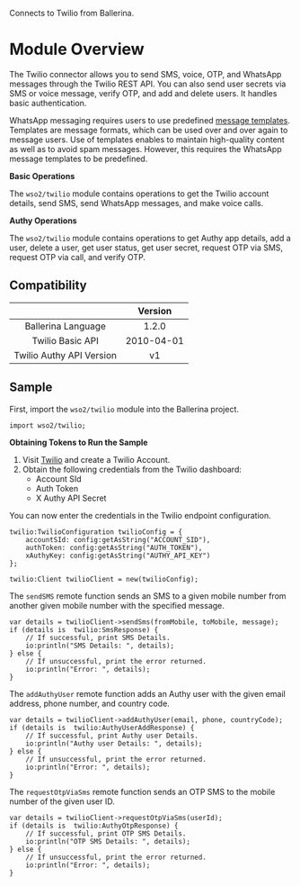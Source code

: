 Connects to Twilio from Ballerina. 

# Module Overview

The Twilio connector allows you to send SMS, voice, OTP, and WhatsApp messages through the Twilio REST API. You can also send user secrets via SMS or voice message, verify OTP, and add and delete users. It handles basic authentication.

WhatsApp messaging requires users to use predefined [message templates](https://www.twilio.com/docs/sms/whatsapp/tutorial/send-whatsapp-notification-messages-templates). Templates are message formats, which can be used over and over again to message users. Use of templates enables to maintain high-quality content as well as to avoid spam messages. However, this requires the WhatsApp message templates to be predefined.

**Basic Operations**

The `wso2/twilio` module contains operations to get the Twilio account details, send SMS, send WhatsApp messages, and make voice calls.

**Authy Operations**

The `wso2/twilio` module contains operations to get Authy app details, add a user, delete a user, get user status, get user secret, request OTP via SMS, request OTP via call, and verify OTP.

## Compatibility
|                          |    Version     |
|:------------------------:|:--------------:|
| Ballerina Language       | 1.2.0          |
| Twilio Basic API         | 2010-04-01     |
| Twilio Authy API Version | v1             |

## Sample
First, import the `wso2/twilio` module into the Ballerina project.
```ballerina
import wso2/twilio;
```

**Obtaining Tokens to Run the Sample**

1. Visit [Twilio](https://www.twilio.com/) and create a Twilio Account.
2. Obtain the following credentials from the Twilio dashboard:
    * Account SId
    * Auth Token
    * X Authy API Secret

You can now enter the credentials in the Twilio endpoint configuration.
```ballerina
twilio:TwilioConfiguration twilioConfig = {
    accountSId: config:getAsString("ACCOUNT_SID"),
    authToken: config:getAsString("AUTH_TOKEN"),
    xAuthyKey: config:getAsString("AUTHY_API_KEY")
};

twilio:Client twilioClient = new(twilioConfig);
```

The `sendSMS` remote function sends an SMS to a given mobile number from another given mobile number with the specified message.
```ballerina
var details = twilioClient->sendSms(fromMobile, toMobile, message);
if (details is  twilio:SmsResponse) {
    // If successful, print SMS Details.
    io:println("SMS Details: ", details);
} else {
    // If unsuccessful, print the error returned.
    io:println("Error: ", details);
}
```

The `addAuthyUser` remote function adds an Authy user with the given email address, phone number, and country code.
```ballerina
var details = twilioClient->addAuthyUser(email, phone, countryCode);
if (details is  twilio:AuthyUserAddResponse) {
    // If successful, print Authy user Details.
    io:println("Authy user Details: ", details);
} else {
    // If unsuccessful, print the error returned.
    io:println("Error: ", details);
}
```

The `requestOtpViaSms` remote function sends an OTP SMS to the mobile number of the given user ID.
```ballerina
var details = twilioClient->requestOtpViaSms(userId);
if (details is  twilio:AuthyOtpResponse) {
    // If successful, print OTP SMS Details.
    io:println("OTP SMS Details: ", details);
} else {
    // If unsuccessful, print the error returned.
    io:println("Error: ", details);
}
```
